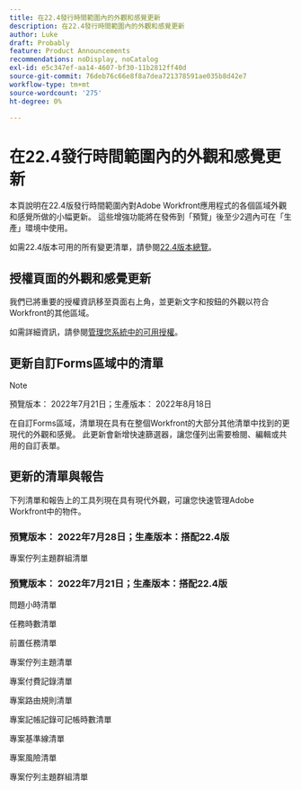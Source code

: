 ```yaml
---
title: 在22.4發行時間範圍內的外觀和感覺更新
description: 在22.4發行時間範圍內的外觀和感覺更新
author: Luke
draft: Probably
feature: Product Announcements
recommendations: noDisplay, noCatalog
exl-id: e5c347ef-aa14-4607-bf30-11b2812ff40d
source-git-commit: 76deb76c66e8f8a7dea721378591ae035b8d42e7
workflow-type: tm+mt
source-wordcount: '275'
ht-degree: 0%

---
```


# 在22.4發行時間範圍內的外觀和感覺更新

本頁說明在22.4版發行時間範圍內對Adobe Workfront應用程式的各個區域外觀和感覺所做的小幅更新。 這些增強功能將在發佈到「預覽」後至少2週內可在「生產」環境中使用。

如需22.4版本可用的所有變更清單，請參閱[22.4版本總覽](/help/quicksilver/product-announcements/product-releases/22.4-release-activity/22-4-release-overview.md)。

## 授權頁面的外觀和感覺更新

我們已將重要的授權資訊移至頁面右上角，並更新文字和按鈕的外觀以符合Workfront的其他區域。

如需詳細資訊，請參閱[管理您系統中的可用授權](/help/quicksilver/administration-and-setup/get-started-wf-administration/manage-available-licenses-in-your-system.md)。

## 更新自訂Forms區域中的清單

>[!NOTE]
>
>預覽版本： 2022年7月21日；生產版本： 2022年8月18日

在自訂Forms區域，清單現在具有在整個Workfront的大部分其他清單中找到的更現代的外觀和感覺。 此更新會新增快速篩選器，讓您僅列出需要檢閱、編輯或共用的自訂表單。

## 更新的清單與報告

下列清單和報告上的工具列現在具有現代外觀，可讓您快速管理Adobe Workfront中的物件。

### 預覽版本： 2022年7月28日；生產版本：搭配22.4版

專案佇列主題群組清單

### 預覽版本： 2022年7月21日；生產版本：搭配22.4版

問題小時清單

任務時數清單

前置任務清單

專案佇列主題清單

專案付費記錄清單

專案路由規則清單

專案記帳記錄可記帳時數清單

專案基準線清單

專案風險清單

專案佇列主題群組清單

